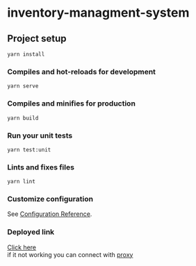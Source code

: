 # inventory-managment-system

## Project setup
```
yarn install
```

### Compiles and hot-reloads for development
```
yarn serve
```

### Compiles and minifies for production
```
yarn build
```

### Run your unit tests
```
yarn test:unit
```

### Lints and fixes files
```
yarn lint
```

### Customize configuration
See [Configuration Reference](https://cli.vuejs.org/config/).
### Deployed link
[Click here](https://elegant-panini-4ed437.netlify.app)
<br/>
if it not working you can connect with [proxy](https://www.proxysite.com/) 
